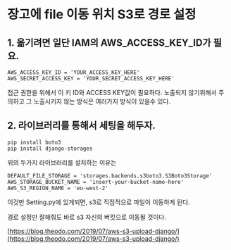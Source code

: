 # 장고에 file 이동 위치 S3로 경로 설정

## 1. 옮기려면 일단 IAM의 AWS_ACCESS_KEY_ID가 필요.

```
AWS_ACCESS_KEY_ID = 'YOUR_ACCESS_KEY_HERE'
AWS_SECRET_ACCESS_KEY = 'YOUR_SECRET_ACCESS_KEY_HERE'
```

접근 권한을 위해서 이 키 ID와 ACCESS KEY값이 필요하다. 노출되지 않기위해서 주의하고 그 노출시키지 않는 방식은 여러가지 방식이 있을수 있다.

## 2. 라이브러리를 통해서 세팅을 해두자.

```
pip install boto3
pip install django-storages
```

위의 두가지 라이브러리를 설치하는 이유는

```
DEFAULT_FILE_STORAGE = 'storages.backends.s3boto3.S3Boto3Storage'
AWS_STORAGE_BUCKET_NAME = 'insert-your-bucket-name-here'
AWS_S3_REGION_NAME = 'eu-west-2'
```

이것만 Setting.py에 있게되면, s3로 직접적으로 파일이 이동하게 된다.

경로 설정만 잘해줘도 바로 s3 자신의 버킷으로 이동될 것이다.

[https://blog.theodo.com/2019/07/aws-s3-upload-django/](https://blog.theodo.com/2019/07/aws-s3-upload-django/)
